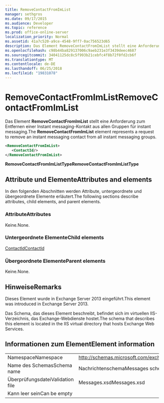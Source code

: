 ```yaml
---
title: RemoveContactFromImList
manager: sethgros
ms.date: 09/17/2015
ms.audience: Developer
ms.topic: reference
ms.prod: office-online-server
localization_priority: Normal
ms.assetid: 41a7c520-a9ce-4548-9ff7-0ac756523d65
description: Das Element RemoveContactFromImList stellt eine Anforderung zum Entfernen einer Instant messaging-Kontakt aus allen Gruppen für instant messaging.
ms.openlocfilehash: c98b44ba829137006c9aeb231e3f3439deec4687
ms.sourcegitcommit: 34041125dc8c5f993b21cebfc4f8b72f0fd2cb6f
ms.translationtype: MT
ms.contentlocale: de-DE
ms.lasthandoff: 06/25/2018
ms.locfileid: "19831078"
---
```

# <a name="removecontactfromimlist"></a><span data-ttu-id="78b6e-103">RemoveContactFromImList</span><span class="sxs-lookup"><span data-stu-id="78b6e-103">RemoveContactFromImList</span></span>

<span data-ttu-id="78b6e-104">Das Element **RemoveContactFromImList** stellt eine Anforderung zum Entfernen einer Instant messaging-Kontakt aus allen Gruppen für instant messaging.</span><span class="sxs-lookup"><span data-stu-id="78b6e-104">The **RemoveContactFromImList** element represents a request to remove an instant messaging contact from all instant messaging groups.</span></span> 
  
```XML
<RemoveContactFromImList>
   <ContactId/>
</RemoveContactFromImList>
```

 <span data-ttu-id="78b6e-105">**RemoveContactFromImListType**</span><span class="sxs-lookup"><span data-stu-id="78b6e-105">**RemoveContactFromImListType**</span></span>
## <a name="attributes-and-elements"></a><span data-ttu-id="78b6e-106">Attribute und Elemente</span><span class="sxs-lookup"><span data-stu-id="78b6e-106">Attributes and elements</span></span>

<span data-ttu-id="78b6e-107">In den folgenden Abschnitten werden Attribute, untergeordnete und übergeordnete Elemente erläutert.</span><span class="sxs-lookup"><span data-stu-id="78b6e-107">The following sections describe attributes, child elements, and parent elements.</span></span>
  
### <a name="attributes"></a><span data-ttu-id="78b6e-108">Attribute</span><span class="sxs-lookup"><span data-stu-id="78b6e-108">Attributes</span></span>

<span data-ttu-id="78b6e-109">Keine.</span><span class="sxs-lookup"><span data-stu-id="78b6e-109">None.</span></span>
  
### <a name="child-elements"></a><span data-ttu-id="78b6e-110">Untergeordnete Elemente</span><span class="sxs-lookup"><span data-stu-id="78b6e-110">Child elements</span></span>

[<span data-ttu-id="78b6e-111">ContactId</span><span class="sxs-lookup"><span data-stu-id="78b6e-111">ContactId</span></span>](contactid.md)
  
### <a name="parent-elements"></a><span data-ttu-id="78b6e-112">Übergeordnete Elemente</span><span class="sxs-lookup"><span data-stu-id="78b6e-112">Parent elements</span></span>

<span data-ttu-id="78b6e-113">Keine.</span><span class="sxs-lookup"><span data-stu-id="78b6e-113">None.</span></span>
  
## <a name="remarks"></a><span data-ttu-id="78b6e-114">Hinweise</span><span class="sxs-lookup"><span data-stu-id="78b6e-114">Remarks</span></span>

<span data-ttu-id="78b6e-115">Dieses Element wurde in Exchange Server 2013 eingeführt.</span><span class="sxs-lookup"><span data-stu-id="78b6e-115">This element was introduced in Exchange Server 2013.</span></span>
  
<span data-ttu-id="78b6e-116">Das Schema, das dieses Element beschreibt, befindet sich im virtuellen IIS-Verzeichnis, das Exchange-Webdienste hostet.</span><span class="sxs-lookup"><span data-stu-id="78b6e-116">The schema that describes this element is located in the IIS virtual directory that hosts Exchange Web Services.</span></span>
  
## <a name="element-information"></a><span data-ttu-id="78b6e-117">Informationen zum Element</span><span class="sxs-lookup"><span data-stu-id="78b6e-117">Element information</span></span>

|||
|:-----|:-----|
|<span data-ttu-id="78b6e-118">Namespace</span><span class="sxs-lookup"><span data-stu-id="78b6e-118">Namespace</span></span>  <br/> |http://schemas.microsoft.com/exchange/services/2006/messages  <br/> |
|<span data-ttu-id="78b6e-119">Name des Schemas</span><span class="sxs-lookup"><span data-stu-id="78b6e-119">Schema name</span></span>  <br/> |<span data-ttu-id="78b6e-120">Nachrichtenschema</span><span class="sxs-lookup"><span data-stu-id="78b6e-120">Messages schema</span></span>  <br/> |
|<span data-ttu-id="78b6e-121">Überprüfungsdatei</span><span class="sxs-lookup"><span data-stu-id="78b6e-121">Validation file</span></span>  <br/> |<span data-ttu-id="78b6e-122">Messages.xsd</span><span class="sxs-lookup"><span data-stu-id="78b6e-122">Messages.xsd</span></span>  <br/> |
|<span data-ttu-id="78b6e-123">Kann leer sein</span><span class="sxs-lookup"><span data-stu-id="78b6e-123">Can be empty</span></span>  <br/> ||
   

